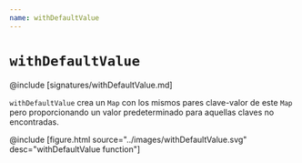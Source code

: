 ```yaml
---
name: withDefaultValue
---
```


# `withDefaultValue`

@include [signatures/withDefaultValue.md]

`withDefaultValue` crea un `Map` con los mismos pares clave-valor de este `Map` pero proporcionando un valor predeterminado para aquellas claves no encontradas.

@include [figure.html source="../images/withDefaultValue.svg" desc="withDefaultValue function"]
